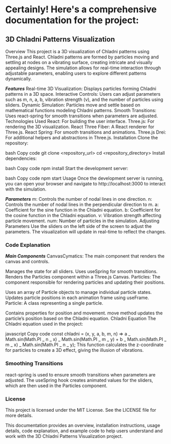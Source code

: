 # Certainly! Here's a comprehensive documentation for the project:

## 3D Chladni Patterns Visualization

Overview
This project is a 3D visualization of Chladni patterns using Three.js and React. Chladni patterns are formed by particles moving and settling at nodes on a vibrating surface, creating intricate and visually appealing designs. The simulation allows for real-time interaction through adjustable parameters, enabling users to explore different patterns dynamically.

**_Features_**
Real-time 3D Visualization: Displays particles forming Chladni patterns in a 3D space.
Interactive Controls: Users can adjust parameters such as m, n, a, b, vibration strength (v), and the number of particles using sliders.
Dynamic Simulation: Particles move and settle based on mathematical functions modeling Chladni patterns.
Smooth Transitions: Uses react-spring for smooth transitions when parameters are adjusted.
Technologies Used
React: For building the user interface.
Three.js: For rendering the 3D visualization.
React Three Fiber: A React renderer for Three.js.
React Spring: For smooth transitions and animations.
Three.js Drei: For additional helpers and abstractions in Three.js.
Installation
Clone the repository:

bash
Copy code
git clone <repository_url>
cd <repository_directory>
Install dependencies:

bash
Copy code
npm install
Start the development server:

bash
Copy code
npm start
Usage
Once the development server is running, you can open your browser and navigate to http://localhost:3000 to interact with the simulation.

**_Parameters_**
m: Controls the number of nodal lines in one direction.
n: Controls the number of nodal lines in the perpendicular direction to m.
a: Coefficient for the sine function in the Chladni equation.
b: Coefficient for the cosine function in the Chladni equation.
v: Vibration strength affecting particle movement.
num: Number of particles in the simulation.
Adjusting Parameters
Use the sliders on the left side of the screen to adjust the parameters. The visualization will update in real-time to reflect the changes.

### Code Explanation

**_Main Components_**
CanvasCymatics: The main component that renders the canvas and controls.

Manages the state for all sliders.
Uses useSpring for smooth transitions.
Renders the Particles component within a Three.js Canvas.
Particles: The component responsible for rendering particles and updating their positions.

Uses an array of Particle objects to manage individual particle states.
Updates particle positions in each animation frame using useFrame.
Particle: A class representing a single particle.

Contains properties for position and movement.
move method updates the particle’s position based on the Chladni equation.
Chladni Equation
The Chladni equation used in the project:

javascript
Copy code
const chladni = (x, y, a, b, m, n) =>
a _ Math.sin(Math.PI _ n _ x) _ Math.sin(Math.PI _ m _ y) +
b _ Math.sin(Math.PI _ m _ x) _ Math.sin(Math.PI _ n _ y);
This function calculates the z-coordinate for particles to create a 3D effect, giving the illusion of vibrations.

### Smoothing Transitions

react-spring is used to ensure smooth transitions when parameters are adjusted. The useSpring hook creates animated values for the sliders, which are then used in the Particles component.

### License

This project is licensed under the MIT License. See the LICENSE file for more details.

This documentation provides an overview, installation instructions, usage details, code explanation, and example code to help users understand and work with the 3D Chladni Patterns Visualization project.
